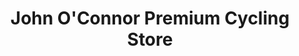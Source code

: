 ---
title: "John O'Connor Premium Cycling Store"
url: /mouille-point-cape-town/john-oconnor-premium-cycling-store/
shop: bicycle
---